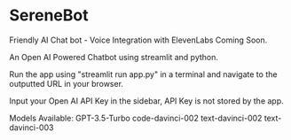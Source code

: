 # SereneBot
Friendly AI Chat bot - Voice Integration with ElevenLabs Coming Soon.

An Open AI Powered Chatbot using streamlit and python. 

Run the app using "streamlit run app.py" in a terminal and navigate to the outputted URL in your browser.

Input your Open AI API Key in the sidebar, API Key is not stored by the app. 

Models Available:
GPT-3.5-Turbo
code-davinci-002
text-davinci-002
text-davinci-003

